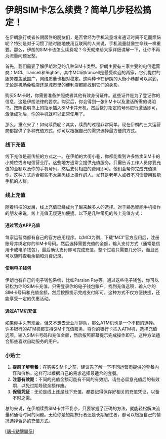 # 伊朗SIM卡怎么续费？简单几步轻松搞定！

在伊朗旅行或者长期居住的朋友们，是否曾经为手机流量或者通话时间不足而烦恼呢？特别是对于习惯了随时随地使用互联网的人来说，手机流量就像生命线一样重要。那么，伊朗的SIM卡该怎么续费呢？今天就来给大家详细讲解一下，让你不再为流量问题发愁。

首先，我们需要了解伊朗常见的几种SIM卡类型。伊朗主要有三家主要的电信运营商：MCI、Irancell和Rightel。其中MCI和Irancell是最受欢迎的两家，它们提供的服务覆盖范围广，网络质量也相对稳定。这两种卡在伊朗的大街小巷都可以买到，无论是机场免税店还是城市里的便利店都能找到它们的身影。

购买SIM卡时，你需要准备护照或者其他有效身份证件。这些证件是为了登记你的信息，这是伊朗法律的要求。购买后，你会得到一张SIM卡以及激活所需的说明书。按照说明书上的指示插入SIM卡并开机，然后拨打指定的号码进行激活即可。激活成功后，你的手机就可以正常使用了。

那么，重点来了！如何续费呢？其实，续费的过程非常简单。现在伊朗的三大运营商都提供了多种充值方式，你可以根据自己的需求选择最方便的方式。

### 线下充值

线下充值是最传统的方式之一。在伊朗的大街小巷，你都能看到许多售卖SIM卡的小摊位或者电信营业厅。这些地方通常会提供充值服务。只需告诉工作人员你要充值的金额以及你的手机号码，然后支付相应的费用即可。他们会帮你完成充值操作。这种方式适合那些不太熟悉线上操作的人，尤其是老年人或者不习惯使用智能手机的人群。

### 线上充值

随着科技的发展，线上充值已经成为了越来越多人的选择。对于熟悉智能手机操作的朋友来说，线上充值无疑更加便捷。以下是几种常见的线上充值方式：

#### 通过官方APP充值

每家运营商都有自己的官方应用程序。以MCI为例，下载“MCI”官方应用后，注册账号并绑定你的SIM卡号码。然后选择需要充值的金额，输入支付方式（通常是信用卡或电子钱包），最后确认支付即可完成充值。整个过程只需要几分钟，而且还可以随时查看余额和消费记录。

#### 使用电子钱包

伊朗也有自己的电子钱包系统，比如Parsian Pay等。通过这些电子钱包，你可以轻松为你的SIM卡充值。只需登录你的电子钱包账户，找到充值选项，输入你的SIM卡号码和充值金额，然后按照提示完成支付即可。这种方式不仅方便快捷，还能享受一定的优惠活动。

#### 通过ATM机充值

如果你手头有现金，但又不想去营业厅排队，那么ATM机也是一个不错的选择。许多银行的ATM机都支持SIM卡充值服务。将你的银行卡插入ATM机，选择充值选项，输入SIM卡号码和充值金额，然后按照屏幕提示完成操作即可。这种方法适合那些喜欢自助服务的用户。

### 小贴士

1. **提前了解套餐**：在购买SIM卡之前，建议先了解一下不同运营商提供的套餐内容和价格。这样可以根据自己的需求选择最适合的套餐。
2. **注意有效期**：不同的充值金额可能有不同的有效期，请务必留意充值后的有效期，以免过期导致余额作废。
3. **保留凭证**：无论是线上还是线下充值，都要记得保存好相关的充值凭证，以备不时之需。

总的来说，在伊朗续费SIM卡并不复杂，只要掌握了正确的方法，就能轻松解决流量和通话时间的问题。无论你是短期旅行者还是长期居住者，都可以根据自己的情况选择合适的充值方式。

[[購卡點擊聯系](https://t.me/s/esim1088)]
